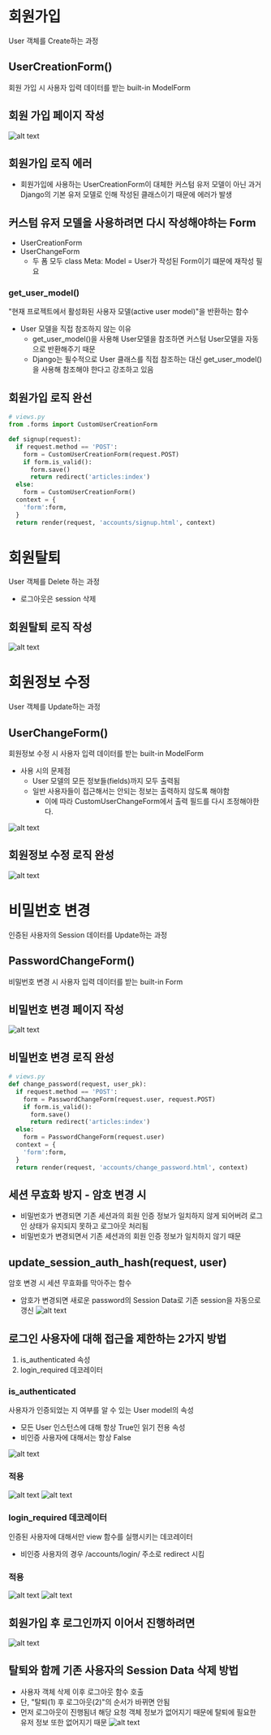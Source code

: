 # 회원가입
User 객체를 Create하는 과정

## UserCreationForm()
회원 가입 시 사용자 입력 데이터를 받는 built-in ModelForm

## 회원 가입 페이지 작성
![alt text](image-46.png)

## 회원가입 로직 에러
- 회원가입에 사용하는 UserCreationForm이 대체한 커스텀 유저 모델이 아닌 과거 Django의 기본 유저 모델로 인해 작성된 클래스이기 때문에 에러가 발생

## 커스텀 유저 모델을 사용하려면 다시 작성해야하는 Form
- UserCreationForm
- UserChangeForm
  - 두 폼 모두  class Meta: Model = User가 작성된 Form이기 떄문에 재작성 필요

### get_user_model()
"현재 프로젝트에서 활성화된 사용자 모델(active user model)"을 반환하는 함수
- User 모델을 직접 참조하지 않는 이유
  - get_user_model()을 사용해 User모델을 참조하면 커스텀 User모델을 자동으로 반환해주기 때문
  - Django는 필수적으로 User 클래스를 직접 참조하는 대신 get_user_model()을 사용해 참조해야 한다고 강조하고 있음

## 회원가입 로직 완선
```py
# views.py
from .forms import CustomUserCreationForm

def signup(request):
  if request.method == 'POST':
    form = CustomUserCreationForm(request.POST)
    if form.is_valid():
      form.save()
      return redirect('articles:index')
  else:
    form = CustomUserCreationForm()
  context = {
    'form':form,
  }
  return render(request, 'accounts/signup.html', context)
```

# 회원탈퇴
User 객체를 Delete 하는 과정
  - 로그아웃은 session 삭제

## 회원탈퇴 로직 작성
![alt text](image-49.png)

# 회원정보 수정
User 객체를 Update하는 과정

## UserChangeForm()
회원정보 수정 시 사용자 입력 데이터를 받는 built-in ModelForm
- 사용 시의 문제점
  - User 모델의 모든 정보들(fields)까지 모두 출력됨
  - 일반 사용자들이 접근해서는 안되는 정보는 출력하지 않도록 해야함
    - 이에 따라 CustomUserChangeForm에서 출력 필드를 다시 조정해야한다.

![alt text](image-51.png)

## 회원정보 수정 로직 완성

![alt text](image-52.png)


# 비밀번호 변경
인증된 사용자의 Session 데이터를 Update하는 과정
## PasswordChangeForm()
비밀번호 변경 시 사용자 입력 데이터를 받는 built-in Form

## 비밀번호 변경 페이지 작성
![alt text](image-54.png)

## 비밀번호 변경 로직 완성
```py
# views.py
def change_password(request, user_pk):
  if request.method == 'POST':
    form = PasswordChangeForm(request.user, request.POST)
    if form.is_valid():
      form.save()
      return redirect('articles:index')
  else:
    form = PasswordChangeForm(request.user)
  context = {
    'form':form,
  }
  return render(request, 'accounts/change_password.html', context)
```

## 세션 무효화 방지 - 암호 변경 시
- 비밀번호가 변경되면 기존 세션과의 회원 인증 정보가 일치하지 않게 되어버려 로그인 상태가 유지되지 못하고 로그아웃 처리됨
- 비밀번호가 변경되면서 기존 세션과의 회원 인증 정보가 일치하지 않기 때문

## update_session_auth_hash(request, user)
암호 변경 시  세션 무효화를 막아주는 함수
- 암호가 변경되면 새로운 password의 Session Data로 기존 session을 자동으로 갱신
![alt text](image-55.png)


## 로그인 사용자에 대해 접근을 제한하는 2가지 방법
1. is_authenticated 속성
2. login_required 데코레이터

### is_authenticated
사용자가 인증되었는 지 여부를 알 수 있는 User model의 속성
- 모든 User 인스턴스에 대해 항상 True인 읽기 전용 속성
- 비인증 사용자에 대해서는 항상 False

![alt text](image-60.png)

### 적용

![alt text](image-56.png)
![alt text](image-57.png)

### login_required 데코레이터
인증된 사용자에 대해서만 view 함수를 실행시키는 데코레이터
- 비인증 사용자의 경우 /accounts/login/ 주소로 redirect 시킴

### 적용

![alt text](image-58.png)
![alt text](image-59.png)

## 회원가입 후 로그인까지 이어서 진행하려면
![alt text](image-61.png)

## 탈퇴와 함께 기존 사용자의 Session Data 삭제 방법
- 사용자 객체 삭제 이후 로그아웃 함수 호출
- 단, "탈퇴(1) 후 로그아웃(2)"의 순서가 바뀌면 안됨
- 먼저 로그아웃이 진행됨녀 해당 요청 객체 정보가 없어지기 때문에 탈퇴에 필요한 유저 정보 또한 없어지기 때문
![alt text](image-62.png)
